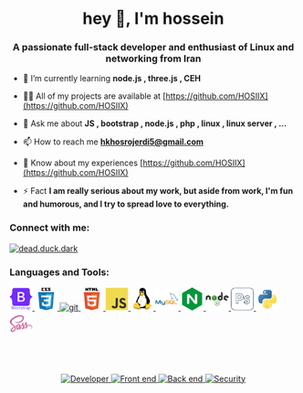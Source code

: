 <h1 align="center">hey 👋, I'm hossein</h1>
<h3 align="center">A passionate full-stack developer and enthusiast of Linux and networking from Iran</h3>

- 🌱 I’m currently learning **node.js , three.js , CEH**

- 👨‍💻 All of my projects are available at [https://github.com/HOSIIX](https://github.com/HOSIIX)

- 💬 Ask me about **JS , bootstrap , node.js , php , linux , linux server , ...**

- 📫 How to reach me **hkhosrojerdi5@gmail.com**

- 📄 Know about my experiences [https://github.com/HOSIIX](https://github.com/HOSIIX)

- ⚡ Fact **I am really serious about my work, but aside from work, I'm fun and humorous, and I try to spread love to everything.**

<h3 align="left">Connect with me:</h3>
<p align="left">
<a href="https://instagram.com/dead.duck.dark" target="blank"><img align="center" src="https://raw.githubusercontent.com/rahuldkjain/github-profile-readme-generator/master/src/images/icons/Social/instagram.svg" alt="dead.duck.dark" height="30" width="40" /></a>
</p>

<h3 align="left">Languages and Tools:</h3>
<p align="left"> <a href="https://getbootstrap.com" target="_blank" rel="noreferrer"> <img src="https://raw.githubusercontent.com/devicons/devicon/master/icons/bootstrap/bootstrap-plain-wordmark.svg" alt="bootstrap" width="40" height="40"/> </a> <a href="https://www.w3schools.com/css/" target="_blank" rel="noreferrer"> <img src="https://raw.githubusercontent.com/devicons/devicon/master/icons/css3/css3-original-wordmark.svg" alt="css3" width="40" height="40"/> </a> <a href="https://git-scm.com/" target="_blank" rel="noreferrer"> <img src="https://www.vectorlogo.zone/logos/git-scm/git-scm-icon.svg" alt="git" width="40" height="40"/> </a> <a href="https://www.w3.org/html/" target="_blank" rel="noreferrer"> <img src="https://raw.githubusercontent.com/devicons/devicon/master/icons/html5/html5-original-wordmark.svg" alt="html5" width="40" height="40"/> </a> <a href="https://developer.mozilla.org/en-US/docs/Web/JavaScript" target="_blank" rel="noreferrer"> <img src="https://raw.githubusercontent.com/devicons/devicon/master/icons/javascript/javascript-original.svg" alt="javascript" width="40" height="40"/> </a> <a href="https://www.linux.org/" target="_blank" rel="noreferrer"> <img src="https://raw.githubusercontent.com/devicons/devicon/master/icons/linux/linux-original.svg" alt="linux" width="40" height="40"/> </a> <a href="https://www.mysql.com/" target="_blank" rel="noreferrer"> <img src="https://raw.githubusercontent.com/devicons/devicon/master/icons/mysql/mysql-original-wordmark.svg" alt="mysql" width="40" height="40"/> </a> <a href="https://www.nginx.com" target="_blank" rel="noreferrer"> <img src="https://raw.githubusercontent.com/devicons/devicon/master/icons/nginx/nginx-original.svg" alt="nginx" width="40" height="40"/> </a> <a href="https://nodejs.org" target="_blank" rel="noreferrer"> <img src="https://raw.githubusercontent.com/devicons/devicon/master/icons/nodejs/nodejs-original-wordmark.svg" alt="nodejs" width="40" height="40"/> </a> <a href="https://www.photoshop.com/en" target="_blank" rel="noreferrer"> <img src="https://raw.githubusercontent.com/devicons/devicon/master/icons/photoshop/photoshop-line.svg" alt="photoshop" width="40" height="40"/> </a> <a href="https://www.python.org" target="_blank" rel="noreferrer"> <img src="https://raw.githubusercontent.com/devicons/devicon/master/icons/python/python-original.svg" alt="python" width="40" height="40"/> </a> <a href="https://sass-lang.com" target="_blank" rel="noreferrer"> <img src="https://raw.githubusercontent.com/devicons/devicon/master/icons/sass/sass-original.svg" alt="sass" width="40" height="40"/> </a> </p>

<br />
<br />
<br />


<div style="text-align: center;">
<a href="https://github.com/HOSIIX">
  <img src="https://img.shields.io/badge/Developer-6C7C4F?style=flat-square" alt="Developer">
</a>
<a href="https://github.com/HOSIIX">
  <img src="https://img.shields.io/badge/Front%20end-0077B5?style=flat-square" alt="Front end">
</a>
<a href="https://github.com/HOSIIX">
  <img src="https://img.shields.io/badge/Back%20end-800080?style=flat-square" alt="Back end">
</a>
<a href="https://github.com/HOSIIX">
  <img src="https://img.shields.io/badge/Security-FF7F00?style=flat-square" alt="Security">
</a></div>
